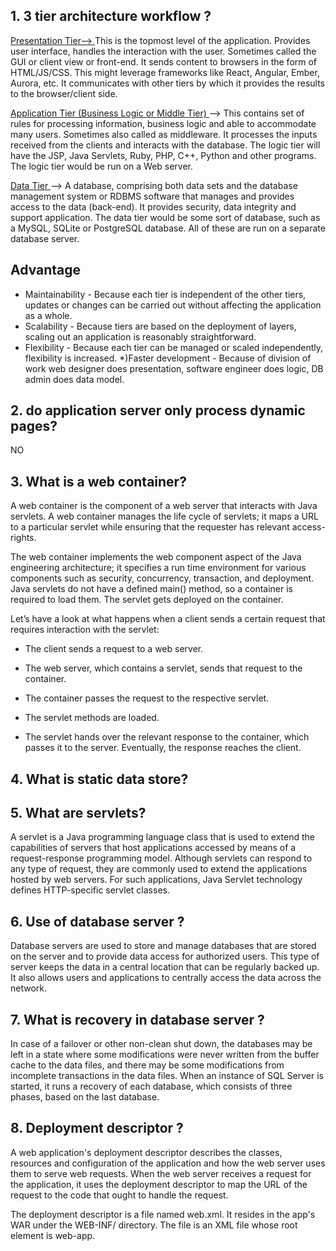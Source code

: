 ## 1. 3 tier architecture workflow ?
<u>Presentation Tier--> </u>
This is the topmost level of the application.
Provides user interface, handles the interaction with the user. Sometimes called the GUI or client view or front-end.
It sends content to browsers in the form of HTML/JS/CSS. This might leverage frameworks like React, Angular, Ember, Aurora, etc.
It communicates with other tiers by which it provides the results to the browser/client side.

<u> Application Tier (Business Logic or Middle Tier) </u>-->
This contains set of rules for processing information, business logic and able to accommodate many users. Sometimes also called as middleware.
It processes the inputs received from the clients and interacts with the database.
The logic tier will have the JSP, Java Servlets, Ruby, PHP, C++, Python and other programs. The logic tier would be run on a Web server.

<u> Data Tier </u>-->
A database, comprising both data sets and the database management system or RDBMS software that manages and provides access to the data (back-end).
It provides security, data integrity and support application.
The data tier would be some sort of database, such as a MySQL, SQLite or PostgreSQL database. All of these are run on a separate database server.

<h2>Advantage</h2>

* Maintainability - Because each tier is independent of the other tiers, updates or changes can be carried out without affecting the application as a whole.
* Scalability - Because tiers are based on the deployment of layers, scaling out an application is reasonably straightforward.
* Flexibility - Because each tier can be managed or scaled independently, flexibility is increased.
*)Faster development - Because of division of work web designer does presentation, software engineer does logic, DB admin does data model.


## 2. do application server only process dynamic pages?
 NO

## 3.  What is a web container?
  A web container is the component of a web server that interacts with Java servlets. A web container manages the life cycle of servlets; it maps a URL to a particular servlet while ensuring that the requester has relevant access-rights.

The web container implements the web component aspect of the Java engineering architecture; it specifies a run time environment for various components such as security, concurrency, transaction, and deployment.
 Java servlets do not have a defined main() method, so a container is required to load them. The servlet gets deployed on the container.

Let’s have a look at what happens when a client sends a certain request that requires interaction with the servlet:

* The client sends a request to a web server.

* The web server, which contains a servlet, sends that request to the container.

* The container passes the request to the respective servlet.

* The servlet methods are loaded.

* The servlet hands over the relevant response to the container, which passes it to the server. Eventually, the response reaches the client.

## 4. What is static data store?
## 5. What are servlets?
 A servlet is a Java programming language class that is used to extend the capabilities of servers that host applications accessed by means of a request-response programming model. Although servlets can respond to any type of request, they are commonly used to extend the applications hosted by web servers. For such applications, Java Servlet technology defines HTTP-specific servlet classes.

## 6. Use of database server ?
 Database servers are used to store and manage databases that are stored on the server and to provide data access for authorized users. This type of server keeps the data in a central location that can be regularly backed up. It also allows users and applications to centrally access the data across the network.
## 7. What is recovery in database server ?
In case of a failover or other non-clean shut down, the databases may be left in a state where some modifications were never written from the buffer cache to the data files, and there may be some modifications from incomplete transactions in the data files. When an instance of SQL Server is started, it runs a recovery of each database, which consists of three phases, based on the last database.
## 8. Deployment descriptor ?
A web application's deployment descriptor describes the classes, resources and configuration of the application and how the web server uses them to serve web requests. When the web server receives a request for the application, it uses the deployment descriptor to map the URL of the request to the code that ought to handle the request.

The deployment descriptor is a file named web.xml. It resides in the app's WAR under the WEB-INF/ directory. The file is an XML file whose root element is web-app.
